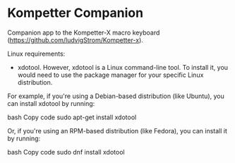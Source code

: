 # Kompetter Companion
Companion app to the Kompetter-X macro keyboard (https://github.com/ludvigStrom/Kompetter-x).

Linux requirements:
* xdotool. However, xdotool is a Linux command-line tool. To install it, you would need to use the package manager for your specific Linux distribution.

For example, if you're using a Debian-based distribution (like Ubuntu), you can install xdotool by running:

bash
Copy code
sudo apt-get install xdotool

Or, if you're using an RPM-based distribution (like Fedora), you can install it by running:

bash
Copy code
sudo dnf install xdotool
